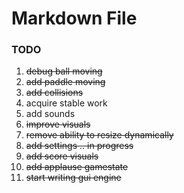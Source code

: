 ﻿# Markdown File

### TODO

1. ~~debug ball moving~~
2. ~~add paddle moving~~
3. ~~add collisions~~
4. acquire stable work
5. add sounds
6. ~~improve visuals~~
7. ~~remove ability to resize dynamically~~
8. ~~add settings .. in progress~~
9. ~~add score visuals~~
10. ~~add applause gamestate~~
11. ~~start writing gui engine~~